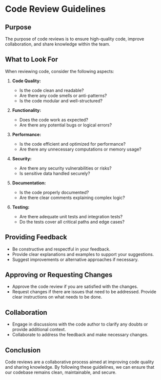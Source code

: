 # Code Review Guidelines

## Purpose
The purpose of code reviews is to ensure high-quality code, improve collaboration, and share knowledge within the team.

## What to Look For
When reviewing code, consider the following aspects:

1. **Code Quality:**
   - Is the code clean and readable?
   - Are there any code smells or anti-patterns?
   - Is the code modular and well-structured?

2. **Functionality:**
   - Does the code work as expected?
   - Are there any potential bugs or logical errors?

3. **Performance:**
   - Is the code efficient and optimized for performance?
   - Are there any unnecessary computations or memory usage?

4. **Security:**
   - Are there any security vulnerabilities or risks?
   - Is sensitive data handled securely?

5. **Documentation:**
   - Is the code properly documented?
   - Are there clear comments explaining complex logic?

6. **Testing:**
   - Are there adequate unit tests and integration tests?
   - Do the tests cover all critical paths and edge cases?

## Providing Feedback
- Be constructive and respectful in your feedback.
- Provide clear explanations and examples to support your suggestions.
- Suggest improvements or alternative approaches if necessary.

## Approving or Requesting Changes
- Approve the code review if you are satisfied with the changes.
- Request changes if there are issues that need to be addressed. Provide clear instructions on what needs to be done.

## Collaboration
- Engage in discussions with the code author to clarify any doubts or provide additional context.
- Collaborate to address the feedback and make necessary changes.

## Conclusion
Code reviews are a collaborative process aimed at improving code quality and sharing knowledge. By following these guidelines, we can ensure that our codebase remains clean, maintainable, and secure.
